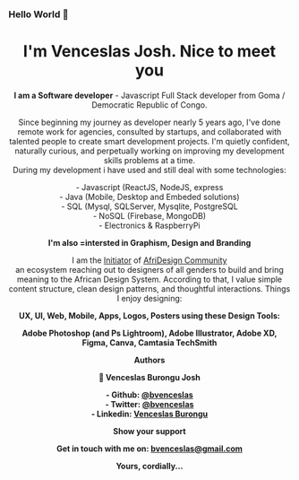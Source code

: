 ### Hello World 👋

<h1 align='center'>
   I'm Venceslas Josh. Nice to meet you
</h1>
<p align='center'>
   <b>I am a Software developer</b> - Javascript Full Stack developer from Goma / Democratic Republic of Congo.
</p>

<p align='center'>
   Since beginning my journey as developer nearly 5 years ago, I've done remote work for agencies, consulted by startups, and collaborated with talented people to create smart development projects.
   I'm quietly confident, naturally curious, and perpetually working on improving my development skills problems at a time.<br/>
   During my development i have used and still deal with some technologies:
   
   <p align='center'>
   - Javascript (ReactJS, NodeJS, express <br/>
   - Java (Mobile, Desktop and Embeded solutions) <br/>
   - SQL (Mysql, SQLServer, Mysqlite, PostgreSQL <br/>
   - NoSQL (Firebase, MongoDB) <br/>
   - Electronics & RaspberryPi 
   </p>
   
</p>

<p align='center'>
   <b>I'm also =intersted in Graphism, Design and Branding </b> 
</p>
<p align='center'>
   I am the <u>Initiator</u> of <a href="https://twitter.com/afridesignc">AfriDesign Community</a> <br/>
   an ecosystem reaching out to designers of all genders to build and bring meaning to the African Design System. 
   According to that, I value simple content structure, clean design patterns, and thoughtful interactions. Things I enjoy designing: <br/>

   <p align='center'>
   <b>UX, UI, Web, Mobile, Apps, Logos, Posters<b/> using these Design Tools:
</p>

<p align='center'>
   Adobe Photoshop (and Ps Lightroom), Adobe Illustrator, Adobe XD, Figma, Canva, Camtasia TechSmith
</p>

<p align='center'>
   <b>Authors</b>
</p>


<p align='center'>
   👤 Venceslas Burongu Josh
</p>


<p align='center'>
   - Github: <a href='https://github.com/bvenceslas'>@bvenceslas</a> <br/>
   - Twitter: <a href='https://twitter.com/bvenceslas'>@bvenceslas</a> <br/> 
   - Linkedin: <a href='https://www.linkedin.com/in/venceslas-burongu-8271b519a/'>Venceslas Burongu</a><br/>
</p>

<p align='center'>
   <b>Show your support</b>
</p>

<p align='center'>
  Get in touch with me on: <a href='mailto:bvenceslas@gmail.com'>bvenceslas@gmail.com</a>
</p>

<p align='center'>
    Yours, cordially...
</p>

<!--
**bvenceslas/bvenceslas** is a ✨ _special_ ✨ repository because its `README.md` (this file) appears on your GitHub profile.
-->

